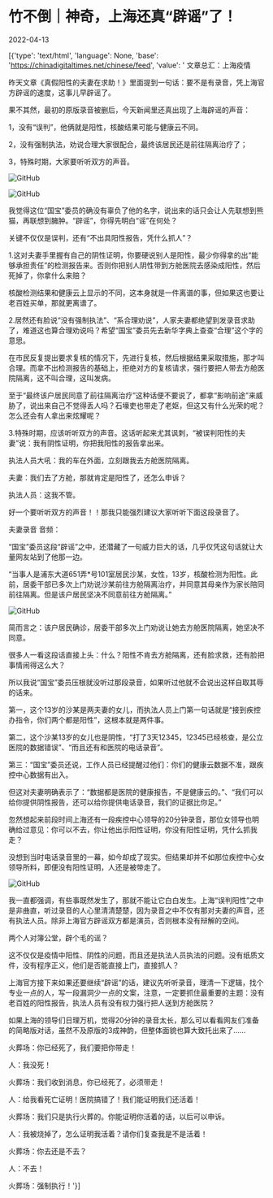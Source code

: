 # 竹不倒｜神奇，上海还真“辟谣”了！

2022-04-13

[{'type': 'text/html', 'language': None, 'base': 'https://chinadigitaltimes.net/chinese/feed', 'value': ' 文章总汇：上海疫情













昨天文章《真假阳性的夫妻在求助！》里面提到一句话：要不是有录音，凭上海官方辟谣的速度，这事儿早辟谣了。

果不其然，最初的原版录音被删后，今天新闻里还真出现了上海辟谣的声音：

1，没有“误判”，他俩就是阳性，核酸结果可能与健康云不同。

2，没有强制执法，劝说合理大家很配合，最终该居民还是前往隔离治疗了；

3，特殊时期，大家要听听双方的声音。

![GitHub](https://chinadigitaltimes.net/chinese/files/2022/04/post-679459-62569b2826a6f.png)

![GitHub](https://chinadigitaltimes.net/chinese/files/2022/04/post-679459-62569b2972cde.png)

我觉得这位“国宝”委员的确没有辜负了他的名字，说出来的话只会让人先联想到熊猫，再联想到臃肿。“辟谣”，你得先明白“谣”在何处？

关键不仅仅是误判，还有“不出具阳性报告，凭什么抓人”？

1.这对夫妻手里握有自己的阴性证明，你要硬说别人是阳性，最少你得拿的出“能够承担责任”的检测报告来。否则你把别人阴性带到方舱医院去感染成阳性，然后死掉了，你拿什么来赔？

核酸检测结果和健康云上显示的不同，这本身就是一件离谱的事，但如果这也要让老百姓买单，那就更离谱了。

2.居然还有脸说“没有强制执法”、“系合理劝说”，人家夫妻都绝望到发录音求助了，难道这也算合理劝说吗？希望“国宝”委员先去新华字典上查查“合理”这个字的意思。

在市民反复提出要求复核的情况下，先进行复核，然后根据结果采取措施，那才叫合理。而拿不出检测报告的基础上，拒绝对方的复核请求，强行要把人带去方舱医院隔离，这不叫合理，这叫发病。

至于“最终该户居民同意了前往隔离治疗”这种话便不要说了，都拿“影响前途”来威胁了，说出来自己不觉得丢人吗？石壕吏也带走了老妪，但这又有什么光荣的呢？怎么还会有人拿出来炫耀呢？

3.特殊时期，应该听听双方的声音。这话听起来尤其讽刺，“被误判阳性的夫妻”说：我有阴性证明，你把我阳性的报告拿出来。

执法人员大吼：我的车在外面，立刻跟我去方舱医院隔离。

夫妻：我们去了方舱，那就肯定是阳性了，还怎么申诉？

执法人员：这我不管。

好一个要听听双方的声音！！那我只能强烈建议大家听听下面这段录音了。

夫妻录音 音频：













“国宝”委员这段“辟谣”之中，还潜藏了一句威力巨大的话，几乎仅凭这句话就让大量网友站到了他那一边。

“当事人是浦东大道651弄*号101室居民沙某，女性，13岁，核酸检测为阳性。此前，居委干部已多次上门劝说沙某前往方舱隔离治疗，并同意其母亲作为家长陪同前往隔离。但是该户居民坚决不同意前往方舱隔离。”

![GitHub](https://chinadigitaltimes.net/chinese/files/2022/04/post-679459-62569b2ac71c9.png)

简而言之：该户居民确诊，居委干部多次上门劝说让她去方舱医院隔离，她坚决不同意。

很多人一看这段话直接上头：什么？阳性不肯去方舱隔离，还有脸求救，还有脸把事情闹得这么大？

所以我说“国宝”委员压根就没听过那段录音，如果听过他就不会说出这样自取其辱的话来。

第一，这个13岁的沙某是两夫妻的女儿，而执法人员上门第一句话就是“接到疾控办指令，你们两个都是阳性”，这根本就是两件事。

第二，这个沙某13岁的女儿也是阴性，“打了3天12345，12345已经核查，是公立医院的数据错误”、“而且还有和医院的电话录音”。

第三：“国宝”委员还说，工作人员已经提醒过他们：你们的健康云数据不准，跟疾控中心数据有出入。

但这对夫妻明确表示了：“数据都是医院的健康报告，不是健康云的。”、“我们可以给你提供阴性报告，还可以给你提供电话录音，我们的证据比你足。”

忽然想起来前段时间上海还有一段疾控中心领导的20分钟录音，那位女领导也明确给过意见：你可以不去，你让他出示阳性证明，你没有阳性证明，凭什么抓我走？

没想到当时电话录音里的一幕，如今却成了现实。但结果却并不如那位疾控中心女领导所料，即便没有阳性证明，人还是被带走了。

![GitHub](https://chinadigitaltimes.net/chinese/files/2022/04/image-1649843755928.png)

我一直都强调，有些事既然发生了，那就不能让它白白发生。上海“误判阳性”之中是非曲直，听过录音的人心里清清楚楚，因为录音之中不仅有那对夫妻的声音，还有执法人员。除非上海官方辟谣双方都是演员，否则根本没有辩解的空间。

两个人对簿公堂，辟个毛的谣？

这不仅仅是疫情中阳性、阴性的问题，而且还是执法人员执法的问题。没有纸质文件，没有程序正义，他们是否能直接上门，直接抓人？

上海官方接下来如果还要继续“辟谣”的话，建议先听听录音，理清一下逻辑，找个专业一点的人，写一段漏洞少一点的文案，注意，一定要抓住最重要的主题：没有老百姓的阳性报告，执法人员有没有权力强行把人送到方舱医院？

如果上海的领导们日理万机，觉得20分钟的录音太长，那么可以看看网友们准备的简略版对话，虽然不及原版的3成神韵，但整体面貌也算大致托出来了……

火葬场：你已经死了，我们要把你带走！

人：我没死！

火葬场：我们收到消息，你已经死了，必须带走！

人：给我看死亡证明！医院搞错了！我们能证明我们还活着！

火葬场：我们只是执行火葬的。你能证明你活着的话，以后可以申诉。

人：我被烧掉了，怎么证明我活着？请你们复查我是不是活着！

火葬场：你去还是不去？

人：不去！

火葬场：强制执行！'}]